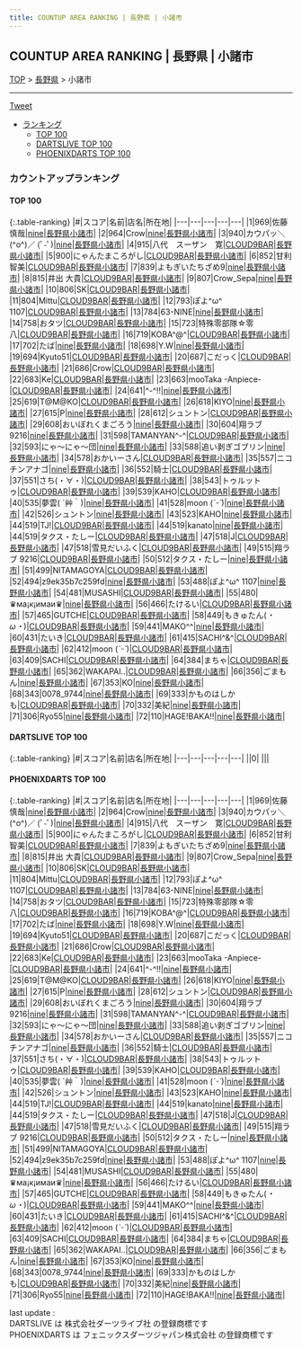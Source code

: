 ```yaml
---
title: COUNTUP AREA RANKING | 長野県 | 小諸市
---
```

## COUNTUP AREA RANKING | 長野県 | 小諸市

[TOP](/darts/rank/) > [長野県](/darts/rank/長野県/) > 小諸市

___

<a href="https://twitter.com/share?ref_src=twsrc%5Etfw" data-text="COUNTUP AREA RANKING | 長野県小諸市" class="twitter-share-button" data-hashtags="DARTSLIVE,PHOENIXDARTS,darts,ダーツ" data-show-count="false">Tweet</a>

* [ランキング](#カウントアップランキング)
    * [TOP 100](#top-100)
    * [DARTSLIVE TOP 100](#dartslive-top-100)
    * [PHOENIXDARTS TOP 100](#phoenixdarts-top-100)

### カウントアップランキング

#### TOP 100



{:.table-ranking}
|#|スコア|名前|店名|所在地|
|---|---|---|---|---|
|1|969|<span class="rank-name-pd"><span class="pro-icon-pd"></span>佐藤  慎哉</span>|<a href="https://vs.phoenixdarts.com/jp/shop/shopDetailInfo/s_84784?s_seq=84784">nine</a>|<a href="/darts/rank/長野県/小諸市">長野県小諸市</a>|
|2|964|<span class="rank-name-pd">Crow</span>|<a href="https://vs.phoenixdarts.com/jp/shop/shopDetailInfo/s_84784?s_seq=84784">nine</a>|<a href="/darts/rank/長野県/小諸市">長野県小諸市</a>|
|3|940|<span class="rank-name-pd">カウパッ＼(^o^)／ (ﾟ-ﾟ)</span>|<a href="https://vs.phoenixdarts.com/jp/shop/shopDetailInfo/s_84784?s_seq=84784">nine</a>|<a href="/darts/rank/長野県/小諸市">長野県小諸市</a>|
|4|915|<span class="rank-name-pd">八代　スーザン　寛</span>|<a href="https://vs.phoenixdarts.com/jp/shop/shopDetailInfo/s_92544?s_seq=92544">CLOUD9BAR</a>|<a href="/darts/rank/長野県/小諸市">長野県小諸市</a>|
|5|900|<span class="rank-name-pd">にゃんたまころがし</span>|<a href="https://vs.phoenixdarts.com/jp/shop/shopDetailInfo/s_92544?s_seq=92544">CLOUD9BAR</a>|<a href="/darts/rank/長野県/小諸市">長野県小諸市</a>|
|6|852|<span class="rank-name-pd">甘利智美</span>|<a href="https://vs.phoenixdarts.com/jp/shop/shopDetailInfo/s_92544?s_seq=92544">CLOUD9BAR</a>|<a href="/darts/rank/長野県/小諸市">長野県小諸市</a>|
|7|839|<span class="rank-name-pd">よもぎいたちざめ9</span>|<a href="https://vs.phoenixdarts.com/jp/shop/shopDetailInfo/s_84784?s_seq=84784">nine</a>|<a href="/darts/rank/長野県/小諸市">長野県小諸市</a>|
|8|815|<span class="rank-name-pd"><span class="pro-icon-pd"></span>井出 大貴</span>|<a href="https://vs.phoenixdarts.com/jp/shop/shopDetailInfo/s_92544?s_seq=92544">CLOUD9BAR</a>|<a href="/darts/rank/長野県/小諸市">長野県小諸市</a>|
|9|807|<span class="rank-name-pd">Crow_Sepa</span>|<a href="https://vs.phoenixdarts.com/jp/shop/shopDetailInfo/s_84784?s_seq=84784">nine</a>|<a href="/darts/rank/長野県/小諸市">長野県小諸市</a>|
|10|806|<span class="rank-name-pd">SK</span>|<a href="https://vs.phoenixdarts.com/jp/shop/shopDetailInfo/s_92544?s_seq=92544">CLOUD9BAR</a>|<a href="/darts/rank/長野県/小諸市">長野県小諸市</a>|
|11|804|<span class="rank-name-pd">Mittu</span>|<a href="https://vs.phoenixdarts.com/jp/shop/shopDetailInfo/s_92544?s_seq=92544">CLOUD9BAR</a>|<a href="/darts/rank/長野県/小諸市">長野県小諸市</a>|
|12|793|<span class="rank-name-pd">ぽよ^ω^ 1107</span>|<a href="https://vs.phoenixdarts.com/jp/shop/shopDetailInfo/s_92544?s_seq=92544">CLOUD9BAR</a>|<a href="/darts/rank/長野県/小諸市">長野県小諸市</a>|
|13|784|<span class="rank-name-pd">63-NINE</span>|<a href="https://vs.phoenixdarts.com/jp/shop/shopDetailInfo/s_84784?s_seq=84784">nine</a>|<a href="/darts/rank/長野県/小諸市">長野県小諸市</a>|
|14|758|<span class="rank-name-pd">おタツ</span>|<a href="https://vs.phoenixdarts.com/jp/shop/shopDetailInfo/s_92544?s_seq=92544">CLOUD9BAR</a>|<a href="/darts/rank/長野県/小諸市">長野県小諸市</a>|
|15|723|<span class="rank-name-pd">特殊零部隊☆零八</span>|<a href="https://vs.phoenixdarts.com/jp/shop/shopDetailInfo/s_92544?s_seq=92544">CLOUD9BAR</a>|<a href="/darts/rank/長野県/小諸市">長野県小諸市</a>|
|16|719|<span class="rank-name-pd">KOBA^@^</span>|<a href="https://vs.phoenixdarts.com/jp/shop/shopDetailInfo/s_92544?s_seq=92544">CLOUD9BAR</a>|<a href="/darts/rank/長野県/小諸市">長野県小諸市</a>|
|17|702|<span class="rank-name-pd">たば</span>|<a href="https://vs.phoenixdarts.com/jp/shop/shopDetailInfo/s_84784?s_seq=84784">nine</a>|<a href="/darts/rank/長野県/小諸市">長野県小諸市</a>|
|18|698|<span class="rank-name-pd">Y.W</span>|<a href="https://vs.phoenixdarts.com/jp/shop/shopDetailInfo/s_84784?s_seq=84784">nine</a>|<a href="/darts/rank/長野県/小諸市">長野県小諸市</a>|
|19|694|<span class="rank-name-pd">Kyuto51</span>|<a href="https://vs.phoenixdarts.com/jp/shop/shopDetailInfo/s_92544?s_seq=92544">CLOUD9BAR</a>|<a href="/darts/rank/長野県/小諸市">長野県小諸市</a>|
|20|687|<span class="rank-name-pd">こだっく</span>|<a href="https://vs.phoenixdarts.com/jp/shop/shopDetailInfo/s_92544?s_seq=92544">CLOUD9BAR</a>|<a href="/darts/rank/長野県/小諸市">長野県小諸市</a>|
|21|686|<span class="rank-name-pd">Crow</span>|<a href="https://vs.phoenixdarts.com/jp/shop/shopDetailInfo/s_92544?s_seq=92544">CLOUD9BAR</a>|<a href="/darts/rank/長野県/小諸市">長野県小諸市</a>|
|22|683|<span class="rank-name-pd">Ke</span>|<a href="https://vs.phoenixdarts.com/jp/shop/shopDetailInfo/s_92544?s_seq=92544">CLOUD9BAR</a>|<a href="/darts/rank/長野県/小諸市">長野県小諸市</a>|
|23|663|<span class="rank-name-pd">mooTaka -Anpiece-</span>|<a href="https://vs.phoenixdarts.com/jp/shop/shopDetailInfo/s_92544?s_seq=92544">CLOUD9BAR</a>|<a href="/darts/rank/長野県/小諸市">長野県小諸市</a>|
|24|641|<span class="rank-name-pd">^-^!!</span>|<a href="https://vs.phoenixdarts.com/jp/shop/shopDetailInfo/s_84784?s_seq=84784">nine</a>|<a href="/darts/rank/長野県/小諸市">長野県小諸市</a>|
|25|619|<span class="rank-name-pd">T@M@KO</span>|<a href="https://vs.phoenixdarts.com/jp/shop/shopDetailInfo/s_92544?s_seq=92544">CLOUD9BAR</a>|<a href="/darts/rank/長野県/小諸市">長野県小諸市</a>|
|26|618|<span class="rank-name-pd">KIYO</span>|<a href="https://vs.phoenixdarts.com/jp/shop/shopDetailInfo/s_84784?s_seq=84784">nine</a>|<a href="/darts/rank/長野県/小諸市">長野県小諸市</a>|
|27|615|<span class="rank-name-pd">P</span>|<a href="https://vs.phoenixdarts.com/jp/shop/shopDetailInfo/s_84784?s_seq=84784">nine</a>|<a href="/darts/rank/長野県/小諸市">長野県小諸市</a>|
|28|612|<span class="rank-name-pd">シュントン</span>|<a href="https://vs.phoenixdarts.com/jp/shop/shopDetailInfo/s_92544?s_seq=92544">CLOUD9BAR</a>|<a href="/darts/rank/長野県/小諸市">長野県小諸市</a>|
|29|608|<span class="rank-name-pd">おいぼれくまごろう</span>|<a href="https://vs.phoenixdarts.com/jp/shop/shopDetailInfo/s_84784?s_seq=84784">nine</a>|<a href="/darts/rank/長野県/小諸市">長野県小諸市</a>|
|30|604|<span class="rank-name-pd">翔ラブ 9216</span>|<a href="https://vs.phoenixdarts.com/jp/shop/shopDetailInfo/s_84784?s_seq=84784">nine</a>|<a href="/darts/rank/長野県/小諸市">長野県小諸市</a>|
|31|598|<span class="rank-name-pd">TAMANYAN^-^</span>|<a href="https://vs.phoenixdarts.com/jp/shop/shopDetailInfo/s_92544?s_seq=92544">CLOUD9BAR</a>|<a href="/darts/rank/長野県/小諸市">長野県小諸市</a>|
|32|593|<span class="rank-name-pd">にゃ〜にゃ〜団</span>|<a href="https://vs.phoenixdarts.com/jp/shop/shopDetailInfo/s_84784?s_seq=84784">nine</a>|<a href="/darts/rank/長野県/小諸市">長野県小諸市</a>|
|33|588|<span class="rank-name-pd">追い剥ぎゴブリン</span>|<a href="https://vs.phoenixdarts.com/jp/shop/shopDetailInfo/s_84784?s_seq=84784">nine</a>|<a href="/darts/rank/長野県/小諸市">長野県小諸市</a>|
|34|578|<span class="rank-name-pd">おかいーさん</span>|<a href="https://vs.phoenixdarts.com/jp/shop/shopDetailInfo/s_92544?s_seq=92544">CLOUD9BAR</a>|<a href="/darts/rank/長野県/小諸市">長野県小諸市</a>|
|35|557|<span class="rank-name-pd">ニコチンアナゴ</span>|<a href="https://vs.phoenixdarts.com/jp/shop/shopDetailInfo/s_84784?s_seq=84784">nine</a>|<a href="/darts/rank/長野県/小諸市">長野県小諸市</a>|
|36|552|<span class="rank-name-pd">騎士</span>|<a href="https://vs.phoenixdarts.com/jp/shop/shopDetailInfo/s_92544?s_seq=92544">CLOUD9BAR</a>|<a href="/darts/rank/長野県/小諸市">長野県小諸市</a>|
|37|551|<span class="rank-name-pd">さち(⁠・⁠∀⁠・⁠)</span>|<a href="https://vs.phoenixdarts.com/jp/shop/shopDetailInfo/s_92544?s_seq=92544">CLOUD9BAR</a>|<a href="/darts/rank/長野県/小諸市">長野県小諸市</a>|
|38|543|<span class="rank-name-pd">トゥルットゥ</span>|<a href="https://vs.phoenixdarts.com/jp/shop/shopDetailInfo/s_92544?s_seq=92544">CLOUD9BAR</a>|<a href="/darts/rank/長野県/小諸市">長野県小諸市</a>|
|39|539|<span class="rank-name-pd">KAHO</span>|<a href="https://vs.phoenixdarts.com/jp/shop/shopDetailInfo/s_92544?s_seq=92544">CLOUD9BAR</a>|<a href="/darts/rank/長野県/小諸市">長野県小諸市</a>|
|40|535|<span class="rank-name-pd">夢雲( ´艸｀)</span>|<a href="https://vs.phoenixdarts.com/jp/shop/shopDetailInfo/s_84784?s_seq=84784">nine</a>|<a href="/darts/rank/長野県/小諸市">長野県小諸市</a>|
|41|528|<span class="rank-name-pd">moon (*ˊᵕˋ*)</span>|<a href="https://vs.phoenixdarts.com/jp/shop/shopDetailInfo/s_84784?s_seq=84784">nine</a>|<a href="/darts/rank/長野県/小諸市">長野県小諸市</a>|
|42|526|<span class="rank-name-pd">シュントン</span>|<a href="https://vs.phoenixdarts.com/jp/shop/shopDetailInfo/s_84784?s_seq=84784">nine</a>|<a href="/darts/rank/長野県/小諸市">長野県小諸市</a>|
|43|523|<span class="rank-name-pd">KAHO</span>|<a href="https://vs.phoenixdarts.com/jp/shop/shopDetailInfo/s_84784?s_seq=84784">nine</a>|<a href="/darts/rank/長野県/小諸市">長野県小諸市</a>|
|44|519|<span class="rank-name-pd">TJ!</span>|<a href="https://vs.phoenixdarts.com/jp/shop/shopDetailInfo/s_92544?s_seq=92544">CLOUD9BAR</a>|<a href="/darts/rank/長野県/小諸市">長野県小諸市</a>|
|44|519|<span class="rank-name-pd">kanato</span>|<a href="https://vs.phoenixdarts.com/jp/shop/shopDetailInfo/s_84784?s_seq=84784">nine</a>|<a href="/darts/rank/長野県/小諸市">長野県小諸市</a>|
|44|519|<span class="rank-name-pd">タクス・たしー</span>|<a href="https://vs.phoenixdarts.com/jp/shop/shopDetailInfo/s_92544?s_seq=92544">CLOUD9BAR</a>|<a href="/darts/rank/長野県/小諸市">長野県小諸市</a>|
|47|518|<span class="rank-name-pd">J</span>|<a href="https://vs.phoenixdarts.com/jp/shop/shopDetailInfo/s_92544?s_seq=92544">CLOUD9BAR</a>|<a href="/darts/rank/長野県/小諸市">長野県小諸市</a>|
|47|518|<span class="rank-name-pd">雪見だいふく</span>|<a href="https://vs.phoenixdarts.com/jp/shop/shopDetailInfo/s_92544?s_seq=92544">CLOUD9BAR</a>|<a href="/darts/rank/長野県/小諸市">長野県小諸市</a>|
|49|515|<span class="rank-name-pd">翔ラブ 9216</span>|<a href="https://vs.phoenixdarts.com/jp/shop/shopDetailInfo/s_92544?s_seq=92544">CLOUD9BAR</a>|<a href="/darts/rank/長野県/小諸市">長野県小諸市</a>|
|50|512|<span class="rank-name-pd">タクス・たしー</span>|<a href="https://vs.phoenixdarts.com/jp/shop/shopDetailInfo/s_84784?s_seq=84784">nine</a>|<a href="/darts/rank/長野県/小諸市">長野県小諸市</a>|
|51|499|<span class="rank-name-pd">NITAMAGOYA</span>|<a href="https://vs.phoenixdarts.com/jp/shop/shopDetailInfo/s_92544?s_seq=92544">CLOUD9BAR</a>|<a href="/darts/rank/長野県/小諸市">長野県小諸市</a>|
|52|494|<span class="rank-name-pd">z9ek35b7c259fd</span>|<a href="https://vs.phoenixdarts.com/jp/shop/shopDetailInfo/s_84784?s_seq=84784">nine</a>|<a href="/darts/rank/長野県/小諸市">長野県小諸市</a>|
|53|488|<span class="rank-name-pd">ぽよ^ω^ 1107</span>|<a href="https://vs.phoenixdarts.com/jp/shop/shopDetailInfo/s_84784?s_seq=84784">nine</a>|<a href="/darts/rank/長野県/小諸市">長野県小諸市</a>|
|54|481|<span class="rank-name-pd">MUSASHI</span>|<a href="https://vs.phoenixdarts.com/jp/shop/shopDetailInfo/s_92544?s_seq=92544">CLOUD9BAR</a>|<a href="/darts/rank/長野県/小諸市">長野県小諸市</a>|
|55|480|<span class="rank-name-pd">♛ма¡к¡имаи♛</span>|<a href="https://vs.phoenixdarts.com/jp/shop/shopDetailInfo/s_84784?s_seq=84784">nine</a>|<a href="/darts/rank/長野県/小諸市">長野県小諸市</a>|
|56|466|<span class="rank-name-pd">たけるい</span>|<a href="https://vs.phoenixdarts.com/jp/shop/shopDetailInfo/s_92544?s_seq=92544">CLOUD9BAR</a>|<a href="/darts/rank/長野県/小諸市">長野県小諸市</a>|
|57|465|<span class="rank-name-pd">GUTCHE</span>|<a href="https://vs.phoenixdarts.com/jp/shop/shopDetailInfo/s_92544?s_seq=92544">CLOUD9BAR</a>|<a href="/darts/rank/長野県/小諸市">長野県小諸市</a>|
|58|449|<span class="rank-name-pd">もきゅたん(*・ω・*)</span>|<a href="https://vs.phoenixdarts.com/jp/shop/shopDetailInfo/s_92544?s_seq=92544">CLOUD9BAR</a>|<a href="/darts/rank/長野県/小諸市">長野県小諸市</a>|
|59|441|<span class="rank-name-pd">MAKO^^</span>|<a href="https://vs.phoenixdarts.com/jp/shop/shopDetailInfo/s_84784?s_seq=84784">nine</a>|<a href="/darts/rank/長野県/小諸市">長野県小諸市</a>|
|60|431|<span class="rank-name-pd">たいき</span>|<a href="https://vs.phoenixdarts.com/jp/shop/shopDetailInfo/s_92544?s_seq=92544">CLOUD9BAR</a>|<a href="/darts/rank/長野県/小諸市">長野県小諸市</a>|
|61|415|<span class="rank-name-pd">SACHI^&amp;^</span>|<a href="https://vs.phoenixdarts.com/jp/shop/shopDetailInfo/s_92544?s_seq=92544">CLOUD9BAR</a>|<a href="/darts/rank/長野県/小諸市">長野県小諸市</a>|
|62|412|<span class="rank-name-pd">moon (*ˊᵕˋ*)</span>|<a href="https://vs.phoenixdarts.com/jp/shop/shopDetailInfo/s_92544?s_seq=92544">CLOUD9BAR</a>|<a href="/darts/rank/長野県/小諸市">長野県小諸市</a>|
|63|409|<span class="rank-name-pd">SACHI</span>|<a href="https://vs.phoenixdarts.com/jp/shop/shopDetailInfo/s_92544?s_seq=92544">CLOUD9BAR</a>|<a href="/darts/rank/長野県/小諸市">長野県小諸市</a>|
|64|384|<span class="rank-name-pd">まちゃ</span>|<a href="https://vs.phoenixdarts.com/jp/shop/shopDetailInfo/s_92544?s_seq=92544">CLOUD9BAR</a>|<a href="/darts/rank/長野県/小諸市">長野県小諸市</a>|
|65|362|<span class="rank-name-pd">WAKAPAI..</span>|<a href="https://vs.phoenixdarts.com/jp/shop/shopDetailInfo/s_92544?s_seq=92544">CLOUD9BAR</a>|<a href="/darts/rank/長野県/小諸市">長野県小諸市</a>|
|66|356|<span class="rank-name-pd">ごまもん</span>|<a href="https://vs.phoenixdarts.com/jp/shop/shopDetailInfo/s_84784?s_seq=84784">nine</a>|<a href="/darts/rank/長野県/小諸市">長野県小諸市</a>|
|67|353|<span class="rank-name-pd">KO</span>|<a href="https://vs.phoenixdarts.com/jp/shop/shopDetailInfo/s_84784?s_seq=84784">nine</a>|<a href="/darts/rank/長野県/小諸市">長野県小諸市</a>|
|68|343|<span class="rank-name-pd">0078_9744</span>|<a href="https://vs.phoenixdarts.com/jp/shop/shopDetailInfo/s_84784?s_seq=84784">nine</a>|<a href="/darts/rank/長野県/小諸市">長野県小諸市</a>|
|69|333|<span class="rank-name-pd">かものはしかも</span>|<a href="https://vs.phoenixdarts.com/jp/shop/shopDetailInfo/s_92544?s_seq=92544">CLOUD9BAR</a>|<a href="/darts/rank/長野県/小諸市">長野県小諸市</a>|
|70|332|<span class="rank-name-pd">美紀</span>|<a href="https://vs.phoenixdarts.com/jp/shop/shopDetailInfo/s_84784?s_seq=84784">nine</a>|<a href="/darts/rank/長野県/小諸市">長野県小諸市</a>|
|71|306|<span class="rank-name-pd">Ryo55</span>|<a href="https://vs.phoenixdarts.com/jp/shop/shopDetailInfo/s_84784?s_seq=84784">nine</a>|<a href="/darts/rank/長野県/小諸市">長野県小諸市</a>|
|72|110|<span class="rank-name-pd">HAGE!BAKA!!</span>|<a href="https://vs.phoenixdarts.com/jp/shop/shopDetailInfo/s_84784?s_seq=84784">nine</a>|<a href="/darts/rank/長野県/小諸市">長野県小諸市</a>|


#### DARTSLIVE TOP 100



{:.table-ranking}
|#|スコア|名前|店名|所在地|
|---|---|---|---|---|
||0|<span class="rank-name-dl"> </span>|<a href=""></a>|<a href="/darts/rank//"></a>|


#### PHOENIXDARTS TOP 100



{:.table-ranking}
|#|スコア|名前|店名|所在地|
|---|---|---|---|---|
|1|969|<span class="rank-name-pd"><span class="pro-icon-pd"></span>佐藤  慎哉</span>|<a href="https://vs.phoenixdarts.com/jp/shop/shopDetailInfo/s_84784?s_seq=84784">nine</a>|<a href="/darts/rank/長野県/小諸市">長野県小諸市</a>|
|2|964|<span class="rank-name-pd">Crow</span>|<a href="https://vs.phoenixdarts.com/jp/shop/shopDetailInfo/s_84784?s_seq=84784">nine</a>|<a href="/darts/rank/長野県/小諸市">長野県小諸市</a>|
|3|940|<span class="rank-name-pd">カウパッ＼(^o^)／ (ﾟ-ﾟ)</span>|<a href="https://vs.phoenixdarts.com/jp/shop/shopDetailInfo/s_84784?s_seq=84784">nine</a>|<a href="/darts/rank/長野県/小諸市">長野県小諸市</a>|
|4|915|<span class="rank-name-pd">八代　スーザン　寛</span>|<a href="https://vs.phoenixdarts.com/jp/shop/shopDetailInfo/s_92544?s_seq=92544">CLOUD9BAR</a>|<a href="/darts/rank/長野県/小諸市">長野県小諸市</a>|
|5|900|<span class="rank-name-pd">にゃんたまころがし</span>|<a href="https://vs.phoenixdarts.com/jp/shop/shopDetailInfo/s_92544?s_seq=92544">CLOUD9BAR</a>|<a href="/darts/rank/長野県/小諸市">長野県小諸市</a>|
|6|852|<span class="rank-name-pd">甘利智美</span>|<a href="https://vs.phoenixdarts.com/jp/shop/shopDetailInfo/s_92544?s_seq=92544">CLOUD9BAR</a>|<a href="/darts/rank/長野県/小諸市">長野県小諸市</a>|
|7|839|<span class="rank-name-pd">よもぎいたちざめ9</span>|<a href="https://vs.phoenixdarts.com/jp/shop/shopDetailInfo/s_84784?s_seq=84784">nine</a>|<a href="/darts/rank/長野県/小諸市">長野県小諸市</a>|
|8|815|<span class="rank-name-pd"><span class="pro-icon-pd"></span>井出 大貴</span>|<a href="https://vs.phoenixdarts.com/jp/shop/shopDetailInfo/s_92544?s_seq=92544">CLOUD9BAR</a>|<a href="/darts/rank/長野県/小諸市">長野県小諸市</a>|
|9|807|<span class="rank-name-pd">Crow_Sepa</span>|<a href="https://vs.phoenixdarts.com/jp/shop/shopDetailInfo/s_84784?s_seq=84784">nine</a>|<a href="/darts/rank/長野県/小諸市">長野県小諸市</a>|
|10|806|<span class="rank-name-pd">SK</span>|<a href="https://vs.phoenixdarts.com/jp/shop/shopDetailInfo/s_92544?s_seq=92544">CLOUD9BAR</a>|<a href="/darts/rank/長野県/小諸市">長野県小諸市</a>|
|11|804|<span class="rank-name-pd">Mittu</span>|<a href="https://vs.phoenixdarts.com/jp/shop/shopDetailInfo/s_92544?s_seq=92544">CLOUD9BAR</a>|<a href="/darts/rank/長野県/小諸市">長野県小諸市</a>|
|12|793|<span class="rank-name-pd">ぽよ^ω^ 1107</span>|<a href="https://vs.phoenixdarts.com/jp/shop/shopDetailInfo/s_92544?s_seq=92544">CLOUD9BAR</a>|<a href="/darts/rank/長野県/小諸市">長野県小諸市</a>|
|13|784|<span class="rank-name-pd">63-NINE</span>|<a href="https://vs.phoenixdarts.com/jp/shop/shopDetailInfo/s_84784?s_seq=84784">nine</a>|<a href="/darts/rank/長野県/小諸市">長野県小諸市</a>|
|14|758|<span class="rank-name-pd">おタツ</span>|<a href="https://vs.phoenixdarts.com/jp/shop/shopDetailInfo/s_92544?s_seq=92544">CLOUD9BAR</a>|<a href="/darts/rank/長野県/小諸市">長野県小諸市</a>|
|15|723|<span class="rank-name-pd">特殊零部隊☆零八</span>|<a href="https://vs.phoenixdarts.com/jp/shop/shopDetailInfo/s_92544?s_seq=92544">CLOUD9BAR</a>|<a href="/darts/rank/長野県/小諸市">長野県小諸市</a>|
|16|719|<span class="rank-name-pd">KOBA^@^</span>|<a href="https://vs.phoenixdarts.com/jp/shop/shopDetailInfo/s_92544?s_seq=92544">CLOUD9BAR</a>|<a href="/darts/rank/長野県/小諸市">長野県小諸市</a>|
|17|702|<span class="rank-name-pd">たば</span>|<a href="https://vs.phoenixdarts.com/jp/shop/shopDetailInfo/s_84784?s_seq=84784">nine</a>|<a href="/darts/rank/長野県/小諸市">長野県小諸市</a>|
|18|698|<span class="rank-name-pd">Y.W</span>|<a href="https://vs.phoenixdarts.com/jp/shop/shopDetailInfo/s_84784?s_seq=84784">nine</a>|<a href="/darts/rank/長野県/小諸市">長野県小諸市</a>|
|19|694|<span class="rank-name-pd">Kyuto51</span>|<a href="https://vs.phoenixdarts.com/jp/shop/shopDetailInfo/s_92544?s_seq=92544">CLOUD9BAR</a>|<a href="/darts/rank/長野県/小諸市">長野県小諸市</a>|
|20|687|<span class="rank-name-pd">こだっく</span>|<a href="https://vs.phoenixdarts.com/jp/shop/shopDetailInfo/s_92544?s_seq=92544">CLOUD9BAR</a>|<a href="/darts/rank/長野県/小諸市">長野県小諸市</a>|
|21|686|<span class="rank-name-pd">Crow</span>|<a href="https://vs.phoenixdarts.com/jp/shop/shopDetailInfo/s_92544?s_seq=92544">CLOUD9BAR</a>|<a href="/darts/rank/長野県/小諸市">長野県小諸市</a>|
|22|683|<span class="rank-name-pd">Ke</span>|<a href="https://vs.phoenixdarts.com/jp/shop/shopDetailInfo/s_92544?s_seq=92544">CLOUD9BAR</a>|<a href="/darts/rank/長野県/小諸市">長野県小諸市</a>|
|23|663|<span class="rank-name-pd">mooTaka -Anpiece-</span>|<a href="https://vs.phoenixdarts.com/jp/shop/shopDetailInfo/s_92544?s_seq=92544">CLOUD9BAR</a>|<a href="/darts/rank/長野県/小諸市">長野県小諸市</a>|
|24|641|<span class="rank-name-pd">^-^!!</span>|<a href="https://vs.phoenixdarts.com/jp/shop/shopDetailInfo/s_84784?s_seq=84784">nine</a>|<a href="/darts/rank/長野県/小諸市">長野県小諸市</a>|
|25|619|<span class="rank-name-pd">T@M@KO</span>|<a href="https://vs.phoenixdarts.com/jp/shop/shopDetailInfo/s_92544?s_seq=92544">CLOUD9BAR</a>|<a href="/darts/rank/長野県/小諸市">長野県小諸市</a>|
|26|618|<span class="rank-name-pd">KIYO</span>|<a href="https://vs.phoenixdarts.com/jp/shop/shopDetailInfo/s_84784?s_seq=84784">nine</a>|<a href="/darts/rank/長野県/小諸市">長野県小諸市</a>|
|27|615|<span class="rank-name-pd">P</span>|<a href="https://vs.phoenixdarts.com/jp/shop/shopDetailInfo/s_84784?s_seq=84784">nine</a>|<a href="/darts/rank/長野県/小諸市">長野県小諸市</a>|
|28|612|<span class="rank-name-pd">シュントン</span>|<a href="https://vs.phoenixdarts.com/jp/shop/shopDetailInfo/s_92544?s_seq=92544">CLOUD9BAR</a>|<a href="/darts/rank/長野県/小諸市">長野県小諸市</a>|
|29|608|<span class="rank-name-pd">おいぼれくまごろう</span>|<a href="https://vs.phoenixdarts.com/jp/shop/shopDetailInfo/s_84784?s_seq=84784">nine</a>|<a href="/darts/rank/長野県/小諸市">長野県小諸市</a>|
|30|604|<span class="rank-name-pd">翔ラブ 9216</span>|<a href="https://vs.phoenixdarts.com/jp/shop/shopDetailInfo/s_84784?s_seq=84784">nine</a>|<a href="/darts/rank/長野県/小諸市">長野県小諸市</a>|
|31|598|<span class="rank-name-pd">TAMANYAN^-^</span>|<a href="https://vs.phoenixdarts.com/jp/shop/shopDetailInfo/s_92544?s_seq=92544">CLOUD9BAR</a>|<a href="/darts/rank/長野県/小諸市">長野県小諸市</a>|
|32|593|<span class="rank-name-pd">にゃ〜にゃ〜団</span>|<a href="https://vs.phoenixdarts.com/jp/shop/shopDetailInfo/s_84784?s_seq=84784">nine</a>|<a href="/darts/rank/長野県/小諸市">長野県小諸市</a>|
|33|588|<span class="rank-name-pd">追い剥ぎゴブリン</span>|<a href="https://vs.phoenixdarts.com/jp/shop/shopDetailInfo/s_84784?s_seq=84784">nine</a>|<a href="/darts/rank/長野県/小諸市">長野県小諸市</a>|
|34|578|<span class="rank-name-pd">おかいーさん</span>|<a href="https://vs.phoenixdarts.com/jp/shop/shopDetailInfo/s_92544?s_seq=92544">CLOUD9BAR</a>|<a href="/darts/rank/長野県/小諸市">長野県小諸市</a>|
|35|557|<span class="rank-name-pd">ニコチンアナゴ</span>|<a href="https://vs.phoenixdarts.com/jp/shop/shopDetailInfo/s_84784?s_seq=84784">nine</a>|<a href="/darts/rank/長野県/小諸市">長野県小諸市</a>|
|36|552|<span class="rank-name-pd">騎士</span>|<a href="https://vs.phoenixdarts.com/jp/shop/shopDetailInfo/s_92544?s_seq=92544">CLOUD9BAR</a>|<a href="/darts/rank/長野県/小諸市">長野県小諸市</a>|
|37|551|<span class="rank-name-pd">さち(⁠・⁠∀⁠・⁠)</span>|<a href="https://vs.phoenixdarts.com/jp/shop/shopDetailInfo/s_92544?s_seq=92544">CLOUD9BAR</a>|<a href="/darts/rank/長野県/小諸市">長野県小諸市</a>|
|38|543|<span class="rank-name-pd">トゥルットゥ</span>|<a href="https://vs.phoenixdarts.com/jp/shop/shopDetailInfo/s_92544?s_seq=92544">CLOUD9BAR</a>|<a href="/darts/rank/長野県/小諸市">長野県小諸市</a>|
|39|539|<span class="rank-name-pd">KAHO</span>|<a href="https://vs.phoenixdarts.com/jp/shop/shopDetailInfo/s_92544?s_seq=92544">CLOUD9BAR</a>|<a href="/darts/rank/長野県/小諸市">長野県小諸市</a>|
|40|535|<span class="rank-name-pd">夢雲( ´艸｀)</span>|<a href="https://vs.phoenixdarts.com/jp/shop/shopDetailInfo/s_84784?s_seq=84784">nine</a>|<a href="/darts/rank/長野県/小諸市">長野県小諸市</a>|
|41|528|<span class="rank-name-pd">moon (*ˊᵕˋ*)</span>|<a href="https://vs.phoenixdarts.com/jp/shop/shopDetailInfo/s_84784?s_seq=84784">nine</a>|<a href="/darts/rank/長野県/小諸市">長野県小諸市</a>|
|42|526|<span class="rank-name-pd">シュントン</span>|<a href="https://vs.phoenixdarts.com/jp/shop/shopDetailInfo/s_84784?s_seq=84784">nine</a>|<a href="/darts/rank/長野県/小諸市">長野県小諸市</a>|
|43|523|<span class="rank-name-pd">KAHO</span>|<a href="https://vs.phoenixdarts.com/jp/shop/shopDetailInfo/s_84784?s_seq=84784">nine</a>|<a href="/darts/rank/長野県/小諸市">長野県小諸市</a>|
|44|519|<span class="rank-name-pd">TJ!</span>|<a href="https://vs.phoenixdarts.com/jp/shop/shopDetailInfo/s_92544?s_seq=92544">CLOUD9BAR</a>|<a href="/darts/rank/長野県/小諸市">長野県小諸市</a>|
|44|519|<span class="rank-name-pd">kanato</span>|<a href="https://vs.phoenixdarts.com/jp/shop/shopDetailInfo/s_84784?s_seq=84784">nine</a>|<a href="/darts/rank/長野県/小諸市">長野県小諸市</a>|
|44|519|<span class="rank-name-pd">タクス・たしー</span>|<a href="https://vs.phoenixdarts.com/jp/shop/shopDetailInfo/s_92544?s_seq=92544">CLOUD9BAR</a>|<a href="/darts/rank/長野県/小諸市">長野県小諸市</a>|
|47|518|<span class="rank-name-pd">J</span>|<a href="https://vs.phoenixdarts.com/jp/shop/shopDetailInfo/s_92544?s_seq=92544">CLOUD9BAR</a>|<a href="/darts/rank/長野県/小諸市">長野県小諸市</a>|
|47|518|<span class="rank-name-pd">雪見だいふく</span>|<a href="https://vs.phoenixdarts.com/jp/shop/shopDetailInfo/s_92544?s_seq=92544">CLOUD9BAR</a>|<a href="/darts/rank/長野県/小諸市">長野県小諸市</a>|
|49|515|<span class="rank-name-pd">翔ラブ 9216</span>|<a href="https://vs.phoenixdarts.com/jp/shop/shopDetailInfo/s_92544?s_seq=92544">CLOUD9BAR</a>|<a href="/darts/rank/長野県/小諸市">長野県小諸市</a>|
|50|512|<span class="rank-name-pd">タクス・たしー</span>|<a href="https://vs.phoenixdarts.com/jp/shop/shopDetailInfo/s_84784?s_seq=84784">nine</a>|<a href="/darts/rank/長野県/小諸市">長野県小諸市</a>|
|51|499|<span class="rank-name-pd">NITAMAGOYA</span>|<a href="https://vs.phoenixdarts.com/jp/shop/shopDetailInfo/s_92544?s_seq=92544">CLOUD9BAR</a>|<a href="/darts/rank/長野県/小諸市">長野県小諸市</a>|
|52|494|<span class="rank-name-pd">z9ek35b7c259fd</span>|<a href="https://vs.phoenixdarts.com/jp/shop/shopDetailInfo/s_84784?s_seq=84784">nine</a>|<a href="/darts/rank/長野県/小諸市">長野県小諸市</a>|
|53|488|<span class="rank-name-pd">ぽよ^ω^ 1107</span>|<a href="https://vs.phoenixdarts.com/jp/shop/shopDetailInfo/s_84784?s_seq=84784">nine</a>|<a href="/darts/rank/長野県/小諸市">長野県小諸市</a>|
|54|481|<span class="rank-name-pd">MUSASHI</span>|<a href="https://vs.phoenixdarts.com/jp/shop/shopDetailInfo/s_92544?s_seq=92544">CLOUD9BAR</a>|<a href="/darts/rank/長野県/小諸市">長野県小諸市</a>|
|55|480|<span class="rank-name-pd">♛ма¡к¡имаи♛</span>|<a href="https://vs.phoenixdarts.com/jp/shop/shopDetailInfo/s_84784?s_seq=84784">nine</a>|<a href="/darts/rank/長野県/小諸市">長野県小諸市</a>|
|56|466|<span class="rank-name-pd">たけるい</span>|<a href="https://vs.phoenixdarts.com/jp/shop/shopDetailInfo/s_92544?s_seq=92544">CLOUD9BAR</a>|<a href="/darts/rank/長野県/小諸市">長野県小諸市</a>|
|57|465|<span class="rank-name-pd">GUTCHE</span>|<a href="https://vs.phoenixdarts.com/jp/shop/shopDetailInfo/s_92544?s_seq=92544">CLOUD9BAR</a>|<a href="/darts/rank/長野県/小諸市">長野県小諸市</a>|
|58|449|<span class="rank-name-pd">もきゅたん(*・ω・*)</span>|<a href="https://vs.phoenixdarts.com/jp/shop/shopDetailInfo/s_92544?s_seq=92544">CLOUD9BAR</a>|<a href="/darts/rank/長野県/小諸市">長野県小諸市</a>|
|59|441|<span class="rank-name-pd">MAKO^^</span>|<a href="https://vs.phoenixdarts.com/jp/shop/shopDetailInfo/s_84784?s_seq=84784">nine</a>|<a href="/darts/rank/長野県/小諸市">長野県小諸市</a>|
|60|431|<span class="rank-name-pd">たいき</span>|<a href="https://vs.phoenixdarts.com/jp/shop/shopDetailInfo/s_92544?s_seq=92544">CLOUD9BAR</a>|<a href="/darts/rank/長野県/小諸市">長野県小諸市</a>|
|61|415|<span class="rank-name-pd">SACHI^&amp;^</span>|<a href="https://vs.phoenixdarts.com/jp/shop/shopDetailInfo/s_92544?s_seq=92544">CLOUD9BAR</a>|<a href="/darts/rank/長野県/小諸市">長野県小諸市</a>|
|62|412|<span class="rank-name-pd">moon (*ˊᵕˋ*)</span>|<a href="https://vs.phoenixdarts.com/jp/shop/shopDetailInfo/s_92544?s_seq=92544">CLOUD9BAR</a>|<a href="/darts/rank/長野県/小諸市">長野県小諸市</a>|
|63|409|<span class="rank-name-pd">SACHI</span>|<a href="https://vs.phoenixdarts.com/jp/shop/shopDetailInfo/s_92544?s_seq=92544">CLOUD9BAR</a>|<a href="/darts/rank/長野県/小諸市">長野県小諸市</a>|
|64|384|<span class="rank-name-pd">まちゃ</span>|<a href="https://vs.phoenixdarts.com/jp/shop/shopDetailInfo/s_92544?s_seq=92544">CLOUD9BAR</a>|<a href="/darts/rank/長野県/小諸市">長野県小諸市</a>|
|65|362|<span class="rank-name-pd">WAKAPAI..</span>|<a href="https://vs.phoenixdarts.com/jp/shop/shopDetailInfo/s_92544?s_seq=92544">CLOUD9BAR</a>|<a href="/darts/rank/長野県/小諸市">長野県小諸市</a>|
|66|356|<span class="rank-name-pd">ごまもん</span>|<a href="https://vs.phoenixdarts.com/jp/shop/shopDetailInfo/s_84784?s_seq=84784">nine</a>|<a href="/darts/rank/長野県/小諸市">長野県小諸市</a>|
|67|353|<span class="rank-name-pd">KO</span>|<a href="https://vs.phoenixdarts.com/jp/shop/shopDetailInfo/s_84784?s_seq=84784">nine</a>|<a href="/darts/rank/長野県/小諸市">長野県小諸市</a>|
|68|343|<span class="rank-name-pd">0078_9744</span>|<a href="https://vs.phoenixdarts.com/jp/shop/shopDetailInfo/s_84784?s_seq=84784">nine</a>|<a href="/darts/rank/長野県/小諸市">長野県小諸市</a>|
|69|333|<span class="rank-name-pd">かものはしかも</span>|<a href="https://vs.phoenixdarts.com/jp/shop/shopDetailInfo/s_92544?s_seq=92544">CLOUD9BAR</a>|<a href="/darts/rank/長野県/小諸市">長野県小諸市</a>|
|70|332|<span class="rank-name-pd">美紀</span>|<a href="https://vs.phoenixdarts.com/jp/shop/shopDetailInfo/s_84784?s_seq=84784">nine</a>|<a href="/darts/rank/長野県/小諸市">長野県小諸市</a>|
|71|306|<span class="rank-name-pd">Ryo55</span>|<a href="https://vs.phoenixdarts.com/jp/shop/shopDetailInfo/s_84784?s_seq=84784">nine</a>|<a href="/darts/rank/長野県/小諸市">長野県小諸市</a>|
|72|110|<span class="rank-name-pd">HAGE!BAKA!!</span>|<a href="https://vs.phoenixdarts.com/jp/shop/shopDetailInfo/s_84784?s_seq=84784">nine</a>|<a href="/darts/rank/長野県/小諸市">長野県小諸市</a>|


<div class="footer border-top border-gray-light mt-5 pt-3 text-right text-gray">
    last update : <span style="font-weight: italic" id="foot_last_modified"></span><br />
    DARTSLIVE は 株式会社ダーツライブ社 の登録商標です<br />
    PHOENIXDARTS は フェニックスダーツジャパン株式会社 の登録商標です<br />
</div>

<script src="https://cdnjs.cloudflare.com/ajax/libs/jquery.tablesorter/2.31.3/js/jquery.tablesorter.min.js" integrity="sha512-qzgd5cYSZcosqpzpn7zF2ZId8f/8CHmFKZ8j7mU4OUXTNRd5g+ZHBPsgKEwoqxCtdQvExE5LprwwPAgoicguNg==" crossorigin="anonymous" referrerpolicy="no-referrer"></script>
<link rel="stylesheet" href="https://cdnjs.cloudflare.com/ajax/libs/jquery.tablesorter/2.31.3/css/theme.default.min.css" integrity="sha512-wghhOJkjQX0Lh3NSWvNKeZ0ZpNn+SPVXX1Qyc9OCaogADktxrBiBdKGDoqVUOyhStvMBmJQ8ZdMHiR3wuEq8+w==" crossorigin="anonymous" referrerpolicy="no-referrer" />
<script>
$(function() {
    $(".table-ranking").tablesorter({sortList:[[0, 0]]});
    $("#foot_last_modified").text(formatDate(new Date(document.lastModified), 'yyyy-MM-dd HH:mm:ss'));
});
</script>

<script async src="https://platform.twitter.com/widgets.js" charset="utf-8"></script>